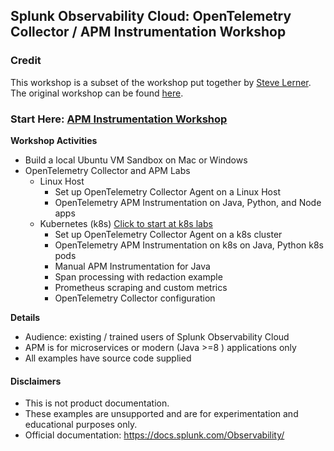 ## Splunk Observability Cloud: OpenTelemetry Collector / APM Instrumentation Workshop

### Credit
This workshop is a subset of the workshop put together by [Steve Lerner](https://github.com/stevelerner).
The original workshop can be found [here](https://github.com/stevelerner/apmworkshop).

### Start Here: [APM Instrumentation Workshop](./apm)  

**Workshop Activities**
- Build a local Ubuntu VM Sandbox on Mac or Windows
- OpenTelemetry Collector and APM Labs
    - Linux Host
        - Set up OpenTelemetry Collector Agent on a Linux Host
        - OpenTelemetry APM Instrumentation on Java, Python, and Node apps
    - Kubernetes (k8s) [Click to start at k8s labs](./apm/k8s)
        - Set up OpenTelemetry Collector Agent on a k8s cluster
        - OpenTelemetry APM Instrumentation on k8s on Java, Python k8s pods
        - Manual APM Instrumentation for Java
        - Span processing with redaction example
        - Prometheus scraping and custom metrics
        - OpenTelemetry Collector configuration

**Details**
- Audience: existing / trained users of Splunk Observability Cloud  
- APM is for microservices or modern (Java >=8 ) applications only  
- All examples have source code supplied

#### Disclaimers
- This is not product documentation.
- These examples are unsupported and are for experimentation and educational purposes only.
- Official documentation: https://docs.splunk.com/Observability/
